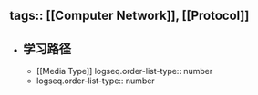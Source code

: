 tags:: [[Computer Network]], [[Protocol]]
---

- ## 学习路径
	- [[Media Type]]
	  logseq.order-list-type:: number
	- logseq.order-list-type:: number